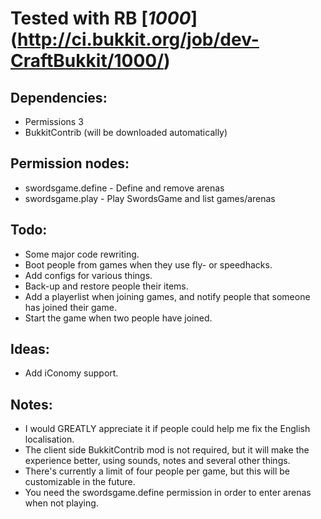 # Tested with RB [_1000_] (http://ci.bukkit.org/job/dev-CraftBukkit/1000/)
## Dependencies:
-   Permissions 3
-   BukkitContrib (will be downloaded automatically)

## Permission nodes:
-   swordsgame.define - Define and remove arenas
-   swordsgame.play - Play SwordsGame and list games/arenas

## Todo:
-   Some major code rewriting.
-   Boot people from games when they use fly- or speedhacks.
-   Add configs for various things.
-   Back-up and restore people their items.
-   Add a playerlist when joining games, and notify people that someone has joined their game.
-   Start the game when two people have joined.

## Ideas:
-   Add iConomy support.

## Notes:
-   I would GREATLY appreciate it if people could help me fix the English localisation.
-   The client side BukkitContrib mod is not required, but it will make the experience better, using sounds, notes and several other things.
-   There's currently a limit of four people per game, but this will be customizable in the future.
-   You need the swordsgame.define permission in order to enter arenas when not playing.